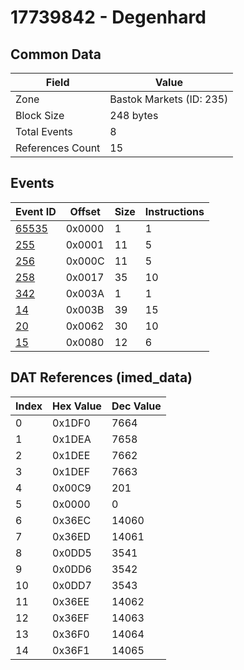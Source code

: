# 17739842 - Degenhard

## Common Data

| Field            | Value                    |
|------------------|--------------------------|
| Zone             | Bastok Markets (ID: 235) |
| Block Size       | 248 bytes                |
| Total Events     | 8                        |
| References Count | 15                       |

## Events

| Event ID            | Offset   |   Size |   Instructions |
|---------------------|----------|--------|----------------|
| [65535](./65535.md) | 0x0000   |      1 |              1 |
| [255](./255.md)     | 0x0001   |     11 |              5 |
| [256](./256.md)     | 0x000C   |     11 |              5 |
| [258](./258.md)     | 0x0017   |     35 |             10 |
| [342](./342.md)     | 0x003A   |      1 |              1 |
| [14](./14.md)       | 0x003B   |     39 |             15 |
| [20](./20.md)       | 0x0062   |     30 |             10 |
| [15](./15.md)       | 0x0080   |     12 |              6 |

## DAT References (imed_data)

|   Index | Hex Value   |   Dec Value |
|---------|-------------|-------------|
|       0 | 0x1DF0      |        7664 |
|       1 | 0x1DEA      |        7658 |
|       2 | 0x1DEE      |        7662 |
|       3 | 0x1DEF      |        7663 |
|       4 | 0x00C9      |         201 |
|       5 | 0x0000      |           0 |
|       6 | 0x36EC      |       14060 |
|       7 | 0x36ED      |       14061 |
|       8 | 0x0DD5      |        3541 |
|       9 | 0x0DD6      |        3542 |
|      10 | 0x0DD7      |        3543 |
|      11 | 0x36EE      |       14062 |
|      12 | 0x36EF      |       14063 |
|      13 | 0x36F0      |       14064 |
|      14 | 0x36F1      |       14065 |
